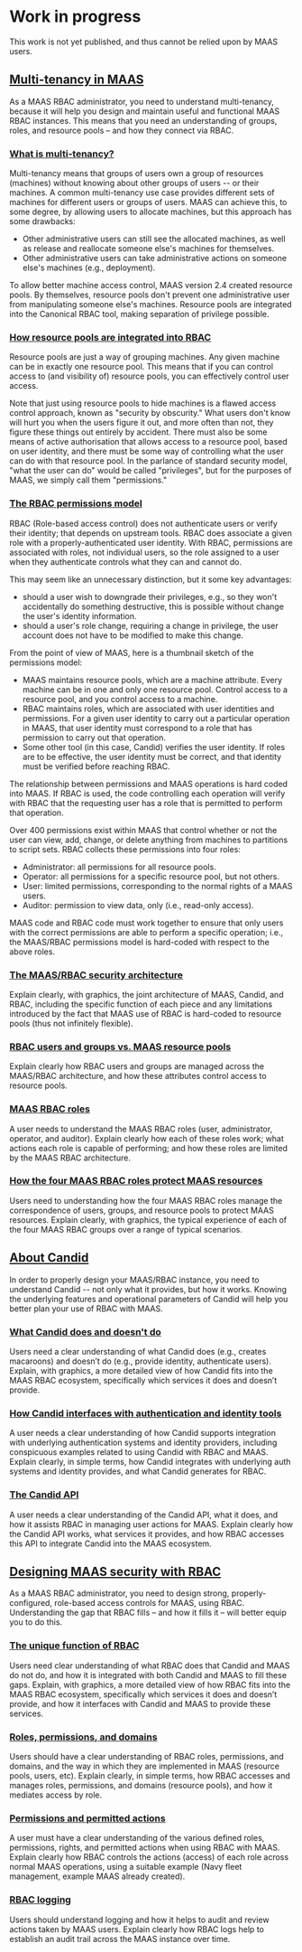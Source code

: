 <!-- "About RBAC" -->

# Work in progress
This work is not yet published, and thus cannot be relied upon by MAAS users.

<a href="#heading--multi-tenancy-in-maas"><h2 id="heading--multi-tenancy-in-maas">Multi-tenancy in MAAS</h2></a>

As a MAAS RBAC administrator, you need to understand multi-tenancy, because it will help you design and maintain useful and functional MAAS RBAC instances.  This means that you need an understanding of groups, roles, and resource pools – and how they connect via RBAC.

<a href="#heading--what-is-multi-tenancy"><h3 id="heading--what-is-multi-tenancy">What is multi-tenancy?</h3></a>

Multi-tenancy means that groups of users own a group of resources (machines) without knowing about other groups of users -- or their machines.  A common multi-tenancy use case provides different sets of machines for different users or groups of users. MAAS can achieve this, to some degree, by allowing users to allocate machines, but this approach has some drawbacks:

- Other administrative users can still see the allocated machines, as well as release and reallocate someone else's machines for themselves.
- Other administrative users can take administrative actions on someone else's machines (e.g., deployment).

To allow better machine access control, MAAS version 2.4 created resource pools.  By themselves, resource pools don't prevent one administrative user from manipulating someone else's machines.  Resource pools are integrated into the Canonical RBAC tool, making separation of privilege possible.

<a href="#heading--how-resource-pools-link-to-rbac"><h3 id="heading--how-resource-pools-link-to-rbac">How resource pools are integrated into RBAC</h3></a>

Resource pools are just a way of grouping machines.  Any given machine can be in exactly one resource pool.  This means that if you can control access to (and visibility of) resource pools, you can effectively control user access.

Note that just using resource pools to hide machines is a flawed access control approach, known as "security by obscurity."  What users don't know will hurt you when the users figure it out, and more often than not, they figure these things out entirely by accident.  There must also be some means of active authorisation that allows access to a resource pool, based on user identity, and there must be some way of controlling what the user can do with that resource pool.  In the parlance of standard security model, "what the user can do" would be called "privileges", but for the purposes of MAAS, we simply call them "permissions."  

<a href="#heading--the-rbac-permissions-model"><h3 id="heading--the-rbac-permissions-model">The RBAC permissions model</h3></a>

RBAC (Role-based access control) does not authenticate users or verify their identity; that depends on upstream tools.  RBAC does associate a given role with a properly-authenticated user identity.  With RBAC, permissions are associated with roles, not individual users, so the role assigned to a user when they authenticate controls what they can and cannot do.

This may seem like an unnecessary distinction, but it some key advantages:

- should a user wish to downgrade their privileges, e.g., so they won't accidentally do something destructive, this is possible without change the user's identity information.
- should a user's role change, requiring a change in privilege, the user account does not have to be modified to make this change.

From the point of view of MAAS, here is a thumbnail sketch of the permissions model:

- MAAS maintains resource pools, which are a machine attribute.  Every machine can be in one and only one resource pool.  Control access to a resource pool, and you control access to a machine.
- RBAC maintains roles, which are associated with user identities and permissions.  For a given user identity to carry out a particular operation in MAAS, that user identity must correspond to a role that has permission to carry out that operation.
- Some other tool (in this case, Candid) verifies the user identity.  If roles are to be effective, the user identity must be correct, and that identity must be verified before reaching RBAC.

The relationship between permissions and MAAS operations is hard coded into MAAS.  If RBAC is used, the code controlling each operation will verify with RBAC that the requesting user has a role that is permitted to perform that operation.

Over 400 permissions exist within MAAS that control whether or not the user can view, add, change, or delete anything from machines to partitions to script sets.  RBAC collects these permissions into four roles:

- Administrator: all permissions for all resource pools.
- Operator: all permissions for a specific resource pool, but not others.
- User: limited permissions, corresponding to the normal rights of a MAAS users.
- Auditor: permission to view data, only (i.e., read-only access).

MAAS code and RBAC code must work together to ensure that only users with the correct permissions are able to perform a specific operation; i.e., the MAAS/RBAC permissions model is hard-coded with respect to the above roles.

<a href="#heading--the-rbac-maas-security-architecture"><h3 id="heading--the-rbac-maas-security-architecture">The MAAS/RBAC security architecture</h3></a>

Explain clearly, with graphics, the joint architecture of MAAS, Candid, and RBAC, including the specific function of each piece and any limitations introduced by the fact that MAAS use of RBAC is hard-coded to resource pools (thus not infinitely flexible).

<a href="#heading--rbac-users-and-groups"><h3 id="heading--rbac-users-and-groups">RBAC users and groups vs. MAAS resource pools</h3></a>

Explain clearly how RBAC users and groups are managed across the MAAS/RBAC architecture, and how these attributes control access to resource pools.

<a href="#heading--maas-rbac-roles"><h3 id="heading--maas-rbac-roles">MAAS RBAC roles</h3></a>

A user needs to understand the MAAS RBAC roles (user, administrator, operator, and auditor).  Explain clearly how each of these roles work; what actions each role is capable of performing; and how these roles are limited by the MAAS RBAC architecture.

<a href="#heading--how-the-four-maas-roles-protect-maas-resources"><h3 id="heading--how-the-four-maas-roles-protect-maas-resource">How the four MAAS RBAC roles protect MAAS resources</h3></a>

Users need to understanding how the four MAAS RBAC roles manage the correspondence of users, groups, and resource pools to protect MAAS resources.  Explain clearly, with graphics, the typical experience of each of the four MAAS RBAC groups over a range of typical scenarios.

<a href="#heading--about-candid"><h2 id="heading--about-candid">About Candid</h2></a>

In order to properly design your MAAS/RBAC instance, you need to understand Candid -- not only what it provides, but how it works.  Knowing the underlying features and operational parameters of Candid will help you better plan your use of RBAC with MAAS.

<a href="#heading--what-candid-does-and-doesnt-do"><h3 id="heading--what-candid-does-and-doesnt-do">What Candid does and doesn't do</h3></a>

Users need a clear understanding of what Candid does (e.g., creates macaroons) and doesn’t do (e.g., provide identity, authenticate users).  Explain, with graphics, a more detailed view of how Candid fits into the MAAS RBAC ecosystem, specifically which services it does and doesn’t provide.

<a href="#heading--how-candid-interfaces-to-security-tools"><h3 id="heading--how-candid-interfaces-to-security-tools">How Candid interfaces with authentication and identity tools</h3></a>

A user needs a clear understanding of how Candid supports integration with underlying authentication systems and identity providers, including conspicuous examples related to using Candid with RBAC and MAAS.  Explain clearly, in simple terms, how Candid integrates with underlying auth systems and identity provides, and what Candid generates for RBAC.

<a href="#heading--the-candid-api"><h3 id="heading--the-candid-api">The Candid API</h3></a>

A user needs a clear understanding of the Candid API, what it does, and how it assists RBAC in managing user actions for MAAS.  Explain clearly how the Candid API works, what services it provides, and how RBAC accesses this API to integrate Candid into the MAAS ecosystem.

<a href="#heading--about-designing-maas-security-with-rbac"><h2 id="heading--about-designing-maas-security-with-rbac">Designing MAAS security with RBAC</h2></a>

As a MAAS RBAC administrator, you need to design strong, properly-configured, role-based access controls for MAAS, using RBAC.  Understanding the gap that RBAC fills – and how it fills it – will better equip you to do this.

<a href="#heading--the-unique-function-of-rbac"><h3 id="heading--the-unique-function-of-rbac">The unique function of RBAC</h3></a>

Users need clear understanding of what RBAC does that Candid and MAAS do not do, and how it is integrated with both Candid and MAAS to fill these gaps.  Explain, with graphics, a more detailed view of how RBAC fits into the MAAS RBAC ecosystem, specifically which services it does and doesn’t provide, and how it interfaces with Candid and MAAS to provide these services.  

<a href="#heading--roles-permissions-and-domains"><h3 id="heading--roles-permissions-and-domains">Roles, permissions, and domains</h3></a>

Users should have a clear understanding of RBAC roles, permissions, and domains, and the way in which they are implemented in MAAS (resource pools, users, etc).  Explain clearly, in simple terms, how RBAC accesses and manages roles, permissions, and domains (resource pools), and how it mediates access by role.

<a href="#heading--permissions-and-permitted-actions"><h3 id="heading--permissions-and-permitted-actions">Permissions and permitted actions</h3></a>

A user must have a clear understanding of the various defined roles, permissions, rights, and permitted actions when using RBAC with MAAS.  Explain clearly how RBAC controls the actions (access) of each role across normal MAAS operations, using a suitable example (Navy fleet management, example MAAS already created).

<a href="#heading--rbac-logging"><h3 id="heading--rbac-logging">RBAC logging</h3></a>

Users should understand logging and how it helps to audit and review actions taken by MAAS users. Explain clearly how RBAC logs help to establish an audit trail across the MAAS instance over time.
